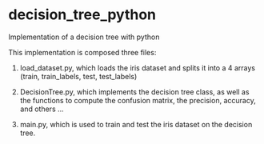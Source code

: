 # decision_tree_python
Implementation of a decision tree with python

This implementation is composed three files:

1) load_dataset.py, which loads the iris dataset and splits it into a 4 arrays (train, train_labels, test, test_labels)

2) DecisionTree.py, which implements the decision tree class, as well as the functions to compute the confusion matrix, the precision, accuracy, and others ...

3) main.py, which is used to train and test the iris dataset on the decision tree.

